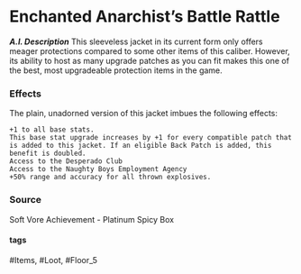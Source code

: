 
# Enchanted Anarchist’s Battle Rattle

***A.I. Description***
This sleeveless jacket in its current form only offers meager protections compared to some other items of this caliber. However, its ability to host as many upgrade patches as you can fit makes this one of the best, most upgradeable protection items in the game.

### Effects
The plain, unadorned version of this jacket imbues the following effects:

```
+1 to all base stats.
This base stat upgrade increases by +1 for every compatible patch that is added to this jacket. If an eligible Back Patch is added, this benefit is doubled.
Access to the Desperado Club
Access to the Naughty Boys Employment Agency
+50% range and accuracy for all thrown explosives.
```

### Source
Soft Vore Achievement - Platinum Spicy Box



#### tags
 #Items, #Loot, #Floor_5